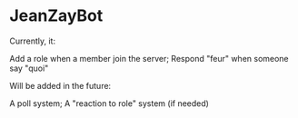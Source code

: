 # JeanZayBot
Currently, it:

Add a role when a member join the server;
Respond "feur" when someone say "quoi"

Will be added in the future:

A poll system;
A "reaction to role" system (if needed)
